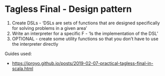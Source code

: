 # Tagless Final - Design pattern

1. Create DSLs - ‘DSLs are sets of functions that are designed specifically for solving problems in a given area’
2. Write an interpreter for a specific F - ‘Is the implementation of the DSL’
3. OPTIONAL - create some utility functions so that you don’t have to use the interpreter directly 

Guides used:
- https://jproyo.github.io/posts/2019-02-07-practical-tagless-final-in-scala.html